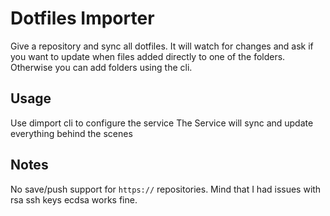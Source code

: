 # Dotfiles Importer

Give a repository and sync all dotfiles.
It will watch for changes and ask if you want to update when files added directly to one of the folders.
Otherwise you can add folders using the cli.

## Usage

Use dimport cli to configure the service
The Service will sync and update everything behind the scenes

## Notes

No save/push support for `https://` repositories.
Mind that I had issues with rsa ssh keys ecdsa works fine.
